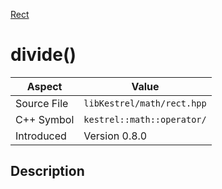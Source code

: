 [Rect](index)
# divide()
| Aspect | Value |
| --- | --- |
| Source File | `libKestrel/math/rect.hpp` |
| C++ Symbol | `kestrel::math::operator/` |
| Introduced | Version 0.8.0 |
## Description

